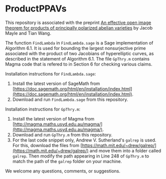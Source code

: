 # ProductPPAVs

This repository is associated with the preprint [An effective open image theorem for products of principally polarized abelian varieties](https://arxiv.org/abs/2212.11472) by Jacob Mayle and Tian Wang.

The function `FindLambda` in `FindLambda.sage` is a Sage implementation of Algorithm 6.1. It is used for bounding the largest nonsurjective prime associated with the product of two Jacobians of hyperelliptic curves, as described in the statement of Algorithm 6.1. The file `GpThry.m` contains Magma code that is refered to in Section 6 for checking various claims. 

Installation instructions for `FindLambda.sage`:
1. Install the latest version of SageMath from [https://doc.sagemath.org/html/en/installation/index.html](https://doc.sagemath.org/html/en/installation/index.html).
2. Download and run `FindLambda.sage` from this repository.


Installation instructions for `GpThry.m`:
1. Install the latest version of Magma from [http://magma.maths.usyd.edu.au/magma/](http://magma.maths.usyd.edu.au/magma/).
2. Download and run `GpThry.m` from this repository.
3. For the last code snippet only, Andrew V. Sutherland's `galrep` is used. For this, download the files from [https://math.mit.edu/~drew/galrep/](https://math.mit.edu/~drew/galrep/) and move them into a folder called `galrep`. Then modify the path appearing in Line 248 of `GpThry.m` to match the path of the `galrep` folder on your machine.

We welcome any questions, comments, or suggestions.
